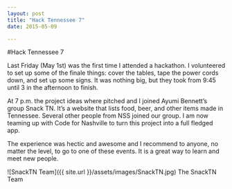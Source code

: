 ```yaml
---
layout: post
title: "Hack Tennessee 7"
date: 2015-05-09

---
```

#Hack Tennessee 7

Last Friday (May 1st) was the first time I attended a hackathon. I volunteered to set up some of the finale things: cover the tables, tape the power cords down, and set up some signs. It was nothing big, but they took from 9:45 until 3 in the afternoon to finish.

At 7 p.m. the project ideas where pitched and I joined Ayumi Bennett’s group Snack TN. It’s a website that lists food, beer, and other items made in Tennessee. Several other people from NSS joined our group. I am now teaming up with Code for Nashville to turn this project into a full fledged app.

The experience was hectic and awesome and I recommend to anyone, no matter the level, to go to one of these events. It is a great way to learn and meet new people.

![SnackTN Team]({{ site.url }}/assets/images/SnackTN.jpg)
The SnackTN Team
